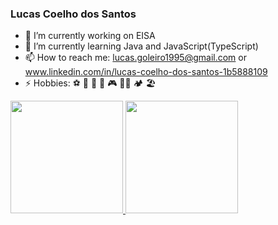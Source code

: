 ### Lucas Coelho dos Santos

- 🔭 I’m currently working on EISA
- 🌱 I’m currently learning Java and JavaScript(TypeScript)
- 📫 How to reach me: lucas.goleiro1995@gmail.com or www.linkedin.com/in/lucas-coelho-dos-santos-1b5888109
- ⚡ Hobbies: ⚽ 🏀 🎸 🎼 🎮 🏋️‍♀️ 🏕 🏖

<div>
  <a href="https://github.com/LucasGoleiro">
  <img height="180em" src="https://github-readme-stats.vercel.app/api?username=LucasCoelho01&show_icons=true&theme=dark&include_all_commits=true&count_private=true"/>
  <img height="180em" src="https://github-readme-stats.vercel.app/api/top-langs/?username=LucasCoelho01&layout=compact&langs_count=7&theme=dark"/>
</div>
